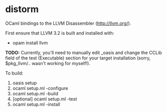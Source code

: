 distorm
=======

OCaml bindings to the LLVM Disassembler (http://llvm.org/).

First ensure that LLVM 3.2 is built and installed with:
  * opam install llvm

**TODO:** Currently, you'll need to manually edit _oasis and change the CCLib field of the 
test (Executable) section for your target installation (sorry, $pkg_llvm/.. wasn't 
working for myself!).

To build:
  1. oasis setup
  2. ocaml setup.ml -configure
  3. ocaml setup.ml -build
  4. [optional] ocaml setup.ml -test
  5. ocaml setup.ml -install
